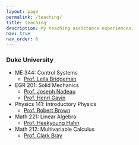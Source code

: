 ```yaml
---
layout: page
permalink: /teaching/
title: teaching
description: My teaching assistance experiences.
nav: true
nav_order: 6
---
```


### Duke University
- ME 344: Control Systems
    - [Prof. Leila Bridgeman](https://mems.duke.edu/faculty/leila-bridgeman)
- EGR 201: Solid Mechanics
    - [Prof. Joseph Nadeau](https://cee.duke.edu/faculty/joseph-nadeau)
    - [Prof. Henri Gavin](https://cee.duke.edu/faculty/henri-gavin)
- Physics 141: Introductory Physics
    - [Prof. Robert Brown](http://rgbrown.org/)
- Math 221: Linear Algebra
    - [Prof. Heekyoung Hahn](https://scholars.duke.edu/person/heekyoung.hahn)
- Math 212: Multivariable Calculus
    - [Prof. Clark Bray](https://scholars.duke.edu/person/cbray)
